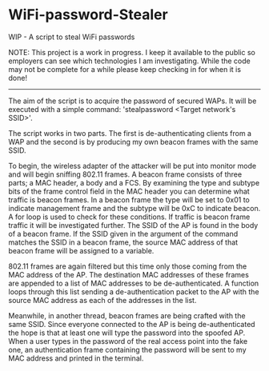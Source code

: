 # WiFi-password-Stealer
WIP - A script to steal WiFi passwords


NOTE: This project is a work in progress. I keep it available to the public so employers can see which technologies I am investigating. While the code may not be complete for a while please keep checking in for when it is done!

-----------------------------------------------------------------------------------------

The aim of the script is to acquire the password of secured WAPs. It will be executed with a simple command:
'stealpassword <Target network's SSID>'.

The script works in two parts. The first is de-authenticating clients from a WAP and the second is by producing my own beacon frames with the same SSID.

To begin, the wireless adapter of the attacker will be put into monitor mode and will begin sniffing 802.11 frames. A beacon frame consists of three parts; a MAC header, a body and a FCS. By examining the type and subtype bits of the frame control field in the MAC header you can determine what traffic is beacon frames. In a beacon frame the type will be set to 0x01 to indicate management frame and the subtype will be 0xC to indicate beacon. A for loop is used to check for these conditions. If traffic is beacon frame traffic it will be investigated further. The SSID of the AP is found in the body of a beacon frame. If the SSID given in the argument of the command matches the SSID in a beacon frame, the source MAC address of that beacon frame will be assigned to a variable.

802.11 frames are again filtered but this time only those coming from the MAC address of the AP. The destination MAC addresses of these frames are appended to a list of MAC addresses to be de-authenticated. A function loops through this list sending a de-authentication packet to the AP with the source MAC address as each of the addresses in the list.

Meanwhile, in another thread, beacon frames are being crafted with the same SSID. Since everyone connected to the AP is being de-authenticated the hope is that at least one will type the password into the spoofed AP. When a user types in the password of the real access point into the fake one, an authentication frame containing the password will be sent to my MAC address and printed in the terminal.

